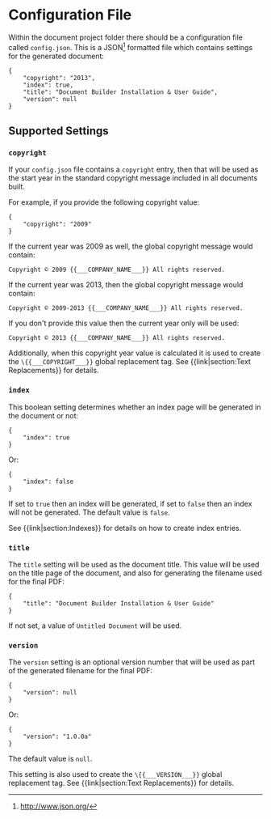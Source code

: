 # Configuration File

Within the document project folder there should be a configuration file called
`config.json`.  This is a JSON[^JSON] formatted file which contains settings
for the generated document:

	{
		"copyright": "2013",
		"index": true,
		"title": "Document Builder Installation & User Guide",
		"version": null
	}

[^JSON]: http://www.json.org/

## Supported Settings

### `copyright`

If your `config.json` file contains a `copyright` entry, then that will be
used as the start year in the standard copyright message included in all
documents built.

For example, if you provide the following copyright value:

	{
		"copyright": "2009"
	}

If the current year was 2009 as well, the global copyright message would
contain:

	Copyright © 2009 {{___COMPANY_NAME___}} All rights reserved.

If the current year was 2013, then the global copyright message would contain:

	Copyright © 2009-2013 {{___COMPANY_NAME___}} All rights reserved.

If you don't provide this value then the current year only will be used:

	Copyright © 2013 {{___COMPANY_NAME___}} All rights reserved.

Additionally, when this copyright year value is calculated it is used to
create the `\{{___COPYRIGHT___}}` global replacement tag.  See
{{link|section:Text Replacements}} for details.

### `index`

This boolean setting determines whether an index page will be generated in the
document or not:

	{
		"index": true
	}

Or:

	{
		"index": false
	}

If set to `true` then an index will be generated, if set to `false` then an
index will not be generated.  The default value is `false`.

See {{link|section:Indexes}} for details on how to create index entries.

### `title`

The `title` setting will be used as the document title.  This value will be
used on the title page of the document, and also for generating the filename
used for the final PDF:

	{
		"title": "Document Builder Installation & User Guide"
	}

If not set, a value of `Untitled Document` will be used.

### `version`

The `version` setting is an optional version number that will be used as part
of the generated filename for the final PDF:

	{
		"version": null
	}

Or:

	{
		"version": "1.0.0a"
	}

The default value is `null`.

This setting is also used to create the `\{{___VERSION___}}` global
replacement tag. See {{link|section:Text Replacements}} for details.
